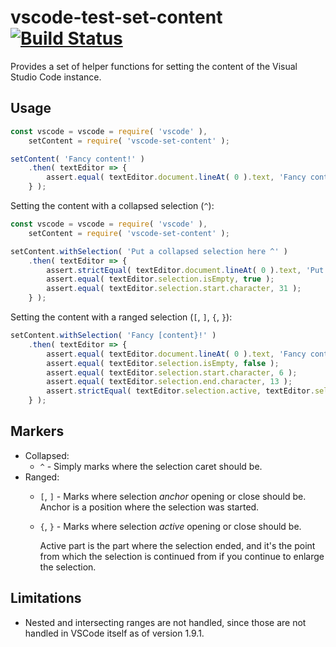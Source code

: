 
# vscode-test-set-content [![Build Status](https://travis-ci.org/mlewand-org/vscode-test-set-content.svg?branch=master)](https://travis-ci.org/mlewand-org/vscode-test-set-content)

Provides a set of helper functions for setting the content of the Visual Studio Code instance.

## Usage

```javascript
const vscode = vscode = require( 'vscode' ),
    setContent = require( 'vscode-set-content' );

setContent( 'Fancy content!' )
    .then( textEditor => {
        assert.equal( textEditor.document.lineAt( 0 ).text, 'Fancy content!' );
    } );
```

Setting the content with a collapsed selection (`^`):

```javascript
const vscode = vscode = require( 'vscode' ),
    setContent = require( 'vscode-set-content' );

setContent.withSelection( 'Put a collapsed selection here ^' )
    .then( textEditor => {
        assert.strictEqual( textEditor.document.lineAt( 0 ).text, 'Put a collapsed selection here ' );
        assert.equal( textEditor.selection.isEmpty, true );
        assert.equal( textEditor.selection.start.character, 31 );
    } );
```

Setting the content with a ranged selection (`[`, `]`, `{`, `}`):

```javascript
setContent.withSelection( 'Fancy [content}!' )
    .then( textEditor => {
        assert.equal( textEditor.document.lineAt( 0 ).text, 'Fancy content!' );
        assert.equal( textEditor.selection.isEmpty, false );
        assert.equal( textEditor.selection.start.character, 6 );
        assert.equal( textEditor.selection.end.character, 13 );
        assert.strictEqual( textEditor.selection.active, textEditor.selection.end );
    } );
```

## Markers

* Collapsed:
    * `^` - Simply marks where the selection caret should be.
* Ranged:
    * `[`, `]` - Marks where selection _anchor_ opening or close should be. Anchor is a position where the selection was started.
    * `{`, `}` - Marks where selection _active_ opening or close should be.

        Active part is the part where the selection ended, and it's the point from which the selection is continued from if you continue to enlarge the selection.

## Limitations

* Nested and intersecting ranges are not handled, since those are not handled in VSCode itself as of version 1.9.1.
